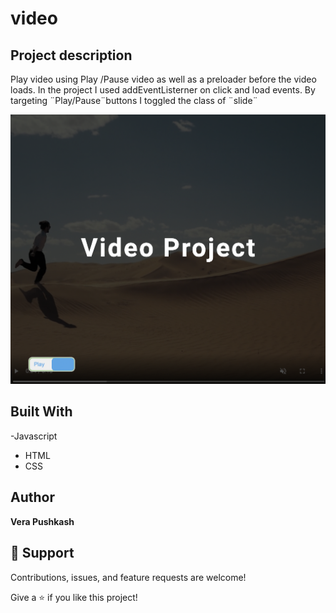 # video


## Project description
Play video using Play /Pause video as well as a preloader before the video loads. 
In the project I used addEventListerner on click and load events. By targeting ¨Play/Pause¨buttons I toggled the class of ¨slide¨



![Video](https://github.com/barcelo2/video/blob/main/Video/Screenshot%202022-03-29%20at%2018.55.27.png)


## Built With

-Javascript
- HTML 
- CSS

## Author

**Vera Pushkash**

## 🤝 Support

Contributions, issues, and feature requests are welcome!

Give a ⭐️ if you like this project!
